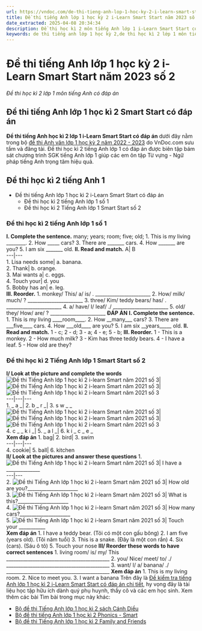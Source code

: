 ```yaml
---
url: https://vndoc.com/de-thi-tieng-anh-lop-1-hoc-ky-2-i-learn-smart-start-nam-2021-so-2-230801
title: Đề thi tiếng Anh lớp 1 học kỳ 2 i-Learn Smart Start năm 2023 số 2 - Đề thi học kì 2 lớp 1 môn tiếng Anh có đáp án - VnDoc.com
date_extracted: 2025-04-08 20:34:34
description: Đề thi học kì 2 môn tiếng Anh lớp 1 i-Learn Smart Start có đáp án được biên tập gồm nhiều dạng bài tập tiếng Anh lớp 1 khác nhau giúp các em nâng cao kỹ năng tiếng Anh cơ bản.
keywords: de thi tiếng anh lớp 1 học kỳ 2,de thi học kì 2 lớp 1 môn tiếng anh,de thi tieng anh lop 1 hoc ki 2 i-learn smart start,đề thi học kì 2 môn tiếng anh lớp 1,de thi tiếng anh lớp 1 kì 2,đề thi tiếng anh học kì 2 lớp 1,đề thi anh văn lớp 1 học kỳ 2,đề kiểm tra tiếng anh lớp 1 học kỳ 2,đề thi học kì 2 tiếng anh lớp 1
---
```


# Đề thi tiếng Anh lớp 1 học kỳ 2 i-Learn Smart Start năm 2023 số 2
 _Đề thi học kì 2 lớp 1 môn tiếng Anh có đáp án_
## Đề thi tiếng Anh lớp 1 học kì 2 Smart Start có đáp án
**Đề thi tiếng Anh học kì 2 lớp 1 i-Learn Smart Start có đáp án** dưới đây nằm trong bộ [đề thi Anh văn lớp 1 học kỳ 2 năm 2022 - 2023](<https://vndoc.com/de-thi-hoc-ki-2-lop-1-mon-tieng-anh>) do VnDoc.com sưu tầm và đăng tải. Đề thi học kì 2 tiếng Anh lớp 1 có đáp án được biên tập bám sát chương trình SGK tiếng Anh lớp 1 giúp các em ôn tập Từ vựng - Ngữ pháp tiếng Anh trọng tâm hiệu quả.
## Đề thi học kì 2 tiếng Anh 1
  * Đề thi tiếng Anh lớp 1 học kì 2 i-Learn Smart Start có đáp án
    * Đề thi học kì 2 tiếng Anh lớp 1 số 1
    * Đề thi học kì 2 Tiếng Anh lớp 1 Smart Start số 2

### Đề thi học kì 2 tiếng Anh lớp 1 số 1
**I. Complete the sentence.**
many; years; room; five; old;
1\. This is my living \_\_\_\_\_\_\_\_.
2\. How \_\_\_\_\_ cars?
3\. There are \_\_\_\_\_\_\_ cars.
4\. How \_\_\_\_\_\_\_ are you?
5\. I am six \_\_\_\_\_\_\_ old.
**II. Read and match.**
A| B  
---|---  
1\. Lisa needs some| a. banana.  
2\. Thank| b. orange.  
3\. Mai wants a| c. eggs.  
4\. Touch your| d. you  
5\. Bobby has an| e. leg.  
**III. Reorder.**
1\. monkey/ This/ a/ is/ .
\_\_\_\_\_\_\_\_\_\_\_\_\_\_\_\_\_\_\_\_\_\_\_
2\. How/ milk/ much/ ?
\_\_\_\_\_\_\_\_\_\_\_\_\_\_\_\_\_\_\_\_\_\_\_
3\. three/ Kim/ teddy bears/ has/ .
\_\_\_\_\_\_\_\_\_\_\_\_\_\_\_\_\_\_\_\_\_\_\_
4\. a/ have/ I/ leaf/ ./
\_\_\_\_\_\_\_\_\_\_\_\_\_\_\_\_\_\_\_\_\_\_\_
5\. old/ they/ How/ are/ ?
\_\_\_\_\_\_\_\_\_\_\_\_\_\_\_\_\_\_\_\_\_\_\_
**ĐÁP ÁN**
**I. Complete the sentence.**
1\. This is my living \_\_\_\_room\_\_\_\_.
2\. How \_\_many\_\_\_ cars?
3\. There are \_\_\_five\_\_\_\_ cars.
4\. How \_\_\_old\_\_\_\_ are you?
5\. I am six \_\_years\_\_\_\_\_ old.
**II. Read and match.**
1 - c; 2 - d; 3 - a; 4 - e; 5 - b;
**III. Reorder.**
1 - This is a monkey.
2 - How much milk?
3 - Kim has three teddy bears.
4 - I have a leaf.
5 - How old are they?
### Đề thi học kì 2 Tiếng Anh lớp 1 Smart Start số 2
**I/ Look at the picture and complete the words**
![Đề thi Tiếng Anh lớp 1 học kì 2 i-learn Smart năm 2021 số 3](https://i.vdoc.vn/data/image/2021/05/04/de-thi-tieng-anh-lop-1-hoc-ki-2-i-learn-smart-nam-2021-so-3-1.jpg)| ![Đề thi Tiếng Anh lớp 1 học kì 2 i-learn Smart năm 2021 số 3](https://i.vdoc.vn/data/image/2021/05/04/de-thi-tieng-anh-lop-1-hoc-ki-2-i-learn-smart-nam-2021-so-3-2.jpg)| ![Đề thi Tiếng Anh lớp 1 học kì 2 i-learn Smart năm 2021 số 3](https://i.vdoc.vn/data/image/2021/05/04/de-thi-tieng-anh-lop-1-hoc-ki-2-i-learn-smart-nam-2021-so-3-3.jpg)  
---|---|---  
1\. \_ a \_| 2\. b \_ r \_| 3\. s w \_ \_  
![Đề thi Tiếng Anh lớp 1 học kì 2 i-learn Smart năm 2021 số 3](https://i.vdoc.vn/data/image/2021/05/04/de-thi-tieng-anh-lop-1-hoc-ki-2-i-learn-smart-nam-2021-so-3-4.jpg)| ![Đề thi Tiếng Anh lớp 1 học kì 2 i-learn Smart năm 2021 số 3](https://i.vdoc.vn/data/image/2021/05/04/de-thi-tieng-anh-lop-1-hoc-ki-2-i-learn-smart-nam-2021-so-3-5.png)| ![Đề thi Tiếng Anh lớp 1 học kì 2 i-learn Smart năm 2021 số 3](https://i.vdoc.vn/data/image/2021/05/04/de-thi-tieng-anh-lop-1-hoc-ki-2-i-learn-smart-nam-2021-so-3-6.jpg)  
4\. c \_ \_ k i \_| 5\. \_ a l \_| 6\. k i \_ c \_ e \_  
**Xem đáp án**
1\. bag| 2\. bird| 3\. swim  
---|---|---  
4\. cookie| 5\. ball| 6\. kitchen  
**II/ Look at the pictures and answer these questions**
1\. ![Đề thi Tiếng Anh lớp 1 học kì 2 i-learn Smart năm 2021 số 3](https://i.vdoc.vn/data/image/2021/05/04/de-thi-tieng-anh-lop-1-hoc-ki-2-i-learn-smart-nam-2021-so-3-7.jpg)| I have a \_\_\_\_\_\_\_\_\_\_\_\_\_\_  
---|---  
2\. ![Đề thi Tiếng Anh lớp 1 học kì 2 i-learn Smart năm 2021 số 3](https://i.vdoc.vn/data/image/2021/05/04/de-thi-tieng-anh-lop-1-hoc-ki-2-i-learn-smart-nam-2021-so-3-8.png)| How old are you?\_\_\_\_\_\_\_\_\_\_\_\_\_\_\_\_\_\_\_\_\_  
3\. ![Đề thi Tiếng Anh lớp 1 học kì 2 i-learn Smart năm 2021 số 3](https://i.vdoc.vn/data/image/2021/05/04/de-thi-tieng-anh-lop-1-hoc-ki-2-i-learn-smart-nam-2021-so-3-9.jpg)| What is this?\_\_\_\_\_\_\_\_\_\_\_\_\_\_\_\_\_\_\_\_\_  
4\. ![Đề thi Tiếng Anh lớp 1 học kì 2 i-learn Smart năm 2021 số 3](https://i.vdoc.vn/data/image/2021/05/04/de-thi-tieng-anh-lop-1-hoc-ki-2-i-learn-smart-nam-2021-so-3-10.jpg)| How many cars?\_\_\_\_\_\_\_\_\_\_\_\_\_\_\_\_\_\_\_\_\_  
5\. ![Đề thi Tiếng Anh lớp 1 học kì 2 i-learn Smart năm 2021 số 3](https://i.vdoc.vn/data/image/2021/05/04/de-thi-tieng-anh-lop-1-hoc-ki-2-i-learn-smart-nam-2021-so-3-11.jpg)| Touch your \_\_\_\_\_\_\_\_\_\_\_  
**Xem đáp án**
1\. I have a teddy bear. \(Tôi có một con gấu bông\)
2\. I am five \(years old\). \(Tôi năm tuổi\)
3\. This is a snake. \(Đây là một con rắn\)
4\. Six \(cars\). \(Sáu ô tô\)
5\. Touch your nose
**III/ Reorder these words to have correct sentences**
1\. living room/ is/ my/ This
\_\_\_\_\_\_\_\_\_\_\_\_\_\_\_\_\_\_\_\_\_\_\_\_\_\_\_\_\_\_\_\_\_\_\_\_\_\_\_\_\_\_\_
2\. you/ Nice/ meet/ to/ ./
\_\_\_\_\_\_\_\_\_\_\_\_\_\_\_\_\_\_\_\_\_\_\_\_\_\_\_\_\_\_\_\_\_\_\_\_\_\_\_\_\_\_\_
3\. want/ I/ a/ banana/ ./
\_\_\_\_\_\_\_\_\_\_\_\_\_\_\_\_\_\_\_\_\_\_\_\_\_\_\_\_\_\_\_\_\_\_\_\_\_\_\_\_\_\_\_
**Xem đáp án**
1\. This is my living room.
2\. Nice to meet you.
3\. I want a banana
Trên đây là [Đề kiểm tra tiếng Anh lớp 1 học kì 2 i-Learn Smart Start có đáp án chi tiết](<https://vndoc.com/de-thi-tieng-anh-lop-1-hoc-ky-2-i-learn-smart-start-nam-2021-so-2-230801>), hy vọng đây là tài liệu học tập hữu ích dành quý phụ huynh, thầy cô và các em học sinh.
Xem thêm các bài Tìm bài trong mục này khác:
  * [Bộ đề thi Tiếng Anh lớp 1 học kì 2 sách Cánh Diều](</de-thi-tieng-anh-lop-1-hoc-ki-2-sach-canh-dieu-nam-2021-de-1-230184>)
  * [Bộ đề thi tiếng Anh lớp 1 học kì 2 Phonics - Smart ](</bo-de-thi-tieng-anh-lop-1-hoc-ki-2-phonics-smart-1-231880>)
  * [Bộ đề thi Tiếng Anh lớp 1 học kì 2 Family and Friends](</bo-de-thi-tieng-anh-lop-1-hoc-ki-2-sach-chan-troi-sang-tao-231955>)

